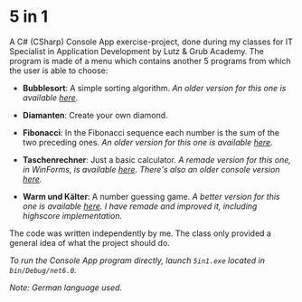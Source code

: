 # 5 in 1

A C# (CSharp) Console App exercise-project, done during my classes for IT Specialist in Application Development by Lutz & Grub Academy. The program is made of a menu which contains another 5 programs from which the user is able to choose:

- **Bubblesort**: A simple sorting algorithm.
 *An older version for this one is available [here](https://github.com/Ciocolici/Bubble-Sort).*
  
- **Diamanten**: Create your own diamond.
  
- **Fibonacci**: In the Fibonacci sequence each number is the sum of the two preceding ones.
  *An older version for this one is available [here](https://github.com/Ciocolici/Fibonacci).*
  
- **Taschenrechner**: Just a basic calculator.
  *A remade version for this one, in WinForms, is available [here](https://github.com/Ciocolici/Taschenrechner-WinForms).*
  *There's also an older console version [here](https://github.com/Ciocolici/Taschenrechner).*
  
- **Warm und Kälter**: A number guessing game.
  *A better version for this one is available [here](https://github.com/Ciocolici/Warm-oder-Kalt). I have remade and improved it, including highscore implementation.*

The code was written independently by me. The class only provided a general idea of what the project should do.

*To run the Console App program directly, launch `5in1.exe` located in `bin/Debug/net6.0`.*

*Note: German language used.*
